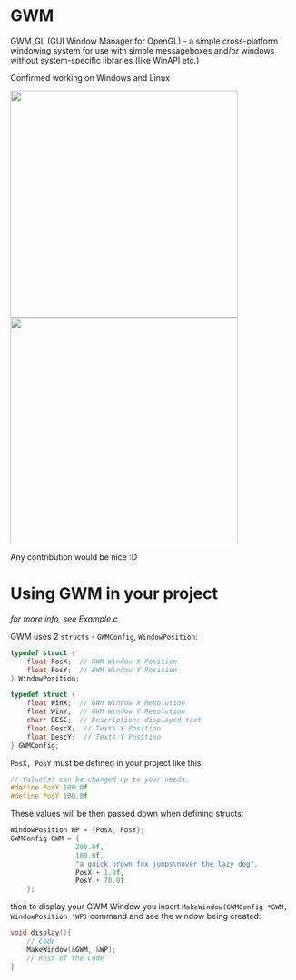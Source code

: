# GWM
GWM_GL (GUI Window Manager for OpenGL) - a simple cross-platform windowing system for use with simple messageboxes and/or windows without system-specific libraries (like WinAPI etc.) 

Confirmed working on Windows and Linux

<image src="Photos/Linux.png" width=400> 
<image src="Photos/Windows.png" width=400>

Any contribution would be nice :D

# Using GWM in your project
_for more info, see Example.c_



GWM uses 2 `structs` - `GWMConfig`, `WindowPosition`:

```c
typedef struct {
	float PosX;  // GWM Window X Position
	float PosY;  // GWM Window Y Position
} WindowPosition;

typedef struct {
	float WinX;  // GWM Window X Resolution
	float WinY;  // GWM Window Y Resolution
	char* DESC;  // Description; displayed text
	float DescX;  // Texts X Position
	float DescY;  // Texts Y Position
} GWMConfig;
```
`PosX, PosY` must be defined in your project like this:
```c
// Value(s) can be changed up to your needs.
#define PosX 100.0f
#define PosY 100.0f
```
These values will be then passed down when defining structs:
```c
WindowPosition WP = {PosX, PosY};
GWMConfig GWM = {
                200.0f,
                100.0f,
                "a quick brown fox jumps\nover the lazy dog",
                PosX + 1.0f,
                PosY + 78.0f
    }; 
```

then to display your GWM Window you insert `MakeWindow(GWMConfig *GWM, WindowPosition *WP)` command and see the window being created:
```c
void display(){
    // Code
    MakeWindow(&GWM, &WP);
    // Rest of the Code
}
```

